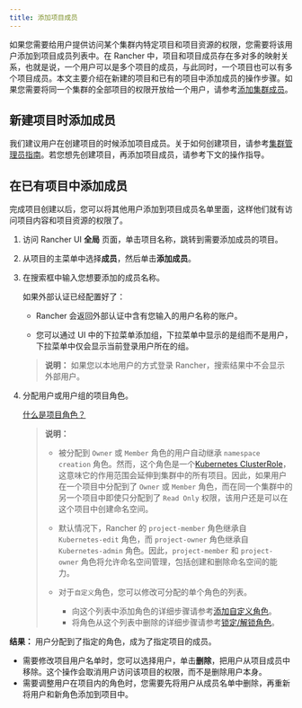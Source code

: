 ```yaml
---
title: 添加项目成员
---
```


如果您需要给用户提供访问某个集群内特定项目和项目资源的权限，您需要将该用户添加到项目成员列表中。在 Rancher 中，项目和项目成员存在多对多的映射关系，也就是说，一个用户可以是多个项目的成员，与此同时，一个项目也可以有多个项目成员。本文主要介绍在新建的项目和已有的项目中添加成员的操作步骤。如果您需要将同一个集群的全部项目的权限开放给一个用户，请参考[添加集群成员](/docs/rancher2.5/cluster-admin/cluster-access/cluster-members/_index)。

## 新建项目时添加成员

我们建议用户在创建项目的时候添加项目成员。关于如何创建项目，请参考[集群管理员指南](/docs/rancher2.5/cluster-admin/projects-and-namespaces/_index)。若您想先创建项目，再添加项目成员，请参考下文的操作指导。

## 在已有项目中添加成员

完成项目创建以后，您可以将其他用户添加到项目成员名单里面，这样他们就有访问项目内容和项目资源的权限了。

1. 访问 Rancher UI **全局** 页面，单击项目名称，跳转到需要添加成员的项目。

2. 从项目的主菜单中选择**成员**，然后单击**添加成员**。

3. 在搜索框中输入您想要添加的成员名称。

   如果外部认证已经配置好了：

   - Rancher 会返回外部认证中含有您输入的用户名称的账户。

   - 您可以通过 UI 中的下拉菜单添加组，下拉菜单中显示的是组而不是用户，下拉菜单中仅会显示当前登录用户所在的组。

   > **说明：** 如果您以本地用户的方式登录 Rancher，搜索结果中不会显示外部用户。

4. 分配用户或用户组的项目角色。

   [什么是项目角色？](/docs/rancher2.5/admin-settings/rbac/cluster-project-roles/_index)

   > **说明：**
   >
   > - 被分配到 `Owner` 或 `Member` 角色的用户自动继承 `namespace creation` 角色。然而，这个角色是一个[Kubernetes ClusterRole](https://kubernetes.io/docs/reference/access-authn-authz/rbac/#role-and-clusterrole)，这意味它的作用范围会延伸到集群中的所有项目。因此，如果用户在一个项目中分配到了 `Owner` 或 `Member` 角色，而在同一个集群中的另一个项目中即使只分配到了 `Read Only` 权限，该用户还是可以在这个项目中创建命名空间。
   >
   > - 默认情况下，Rancher 的 `project-member` 角色继承自 `Kubernetes-edit` 角色，而 `project-owner` 角色继承自 `Kubernetes-admin` 角色。因此，`project-member` 和 `project-owner` 角色将允许命名空间管理，包括创建和删除命名空间的能力。
   >
   > - 对于`自定义`角色，您可以修改可分配的单个角色的列表。
   >
   >   - 向这个列表中添加角色的详细步骤请参考[添加自定义角色](/docs/rancher2.5/admin-settings/rbac/default-custom-roles/_index)。
   >   - 将角色从这个列表中删除的详细步骤请参考[锁定/解锁角色](/docs/rancher2.5/admin-settings/rbac/locked-roles/_index)。

**结果：** 用户分配到了指定的角色，成为了指定项目的成员。

- 需要修改项目用户名单时，您可以选择用户，单击**删除**，把用户从项目成员中移除。这个操作会取消用户访问该项目的权限，而不是删除用户本身。
- 需要调整用户在项目内的角色时，您需要先将用户从成员名单中删除，再重新将用户和新角色添加到项目中。
